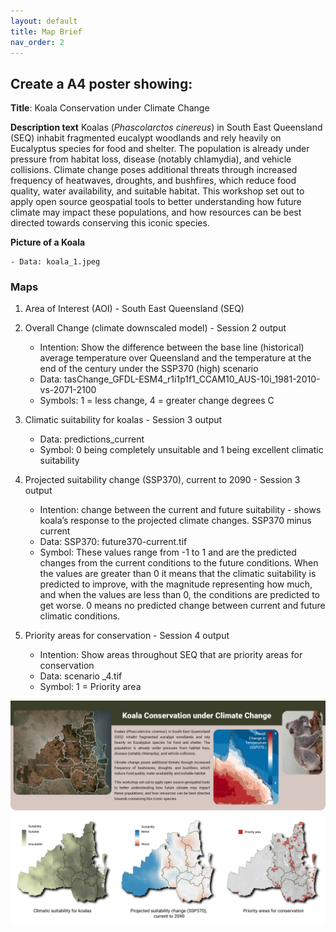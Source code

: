 ```yaml
---
layout: default
title: Map Brief
nav_order: 2
---
```


## Create a A4 poster showing:

**Title**: Koala Conservation under Climate Change

**Description text**
Koalas (*Phascolarctos cinereus*) in South East Queensland (SEQ) inhabit fragmented eucalypt woodlands and rely heavily on Eucalyptus species for food and shelter. The population is already under pressure from habitat loss, disease (notably chlamydia), and vehicle collisions. Climate change poses additional threats through increased frequency of heatwaves, droughts, and bushfires, which reduce food quality, water availability, and suitable habitat. This workshop set out to apply open source geospatial tools to better understanding how future climate may impact these populations, and how resources can be best directed towards conserving this iconic species.
   
**Picture of a Koala**

    - Data: koala_1.jpeg

### Maps
1. Area of Interest (AOI) - South East Queensland (SEQ)

2. Overall Change (climate downscaled model) - Session 2 output

    - Intention: Show the difference between the base line (historical) average temperature over Queensland and the temperature at the end of the century under the SSP370 (high) scenario
    - Data: tasChange_GFDL-ESM4_r1i1p1f1_CCAM10_AUS-10i_1981-2010-vs-2071-2100 
    - Symbols: 1 = less change, 4 = greater change degrees C

3. Climatic suitability for koalas - Session 3 output

    - Data: predictions_current
    - Symbol: 0 being completely unsuitable and 1 being excellent climatic suitability
      
4. Projected suitability change (SSP370), current to 2090 - Session 3 output 

   - Intention: change between the current and future suitability - shows koala’s response to the projected climate changes. SSP370 minus current
   - Data: SSP370: future370-current.tif
   - Symbol: These values range from -1 to 1 and are the predicted changes from the current conditions to the future conditions. When the values are greater than 0 it means that the climatic suitability is predicted to improve, with the magnitude representing how much, and when the values are less than 0, the conditions are predicted to get worse. 0 means no predicted change between current and future climatic conditions.

5. Priority areas for conservation - Session 4 output

      - Intention: Show areas throughout SEQ that are priority areas for conservation
      - Data: scenario _4.tif
      - Symbol: 1 = Priority area

![End Map](../media/a4_multi-panel_v7.png)

